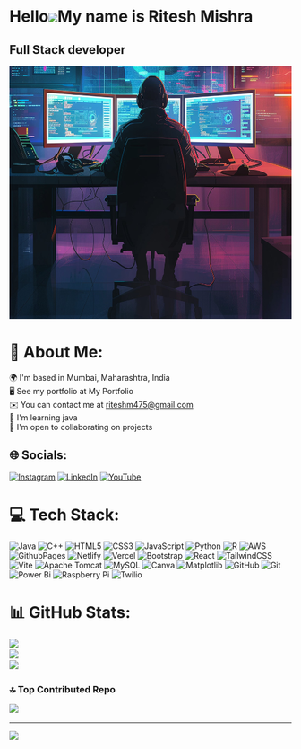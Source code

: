 Hello![](https://user-images.githubusercontent.com/18350557/176309783-0785949b-9127-417c-8b55-ab5a4333674e.gif)My name is Ritesh Mishra
=====================================================================================================================================

Full Stack developer
------------------------------
<img src="gitImage/technology.jpg" height="450px" width="900px">

 # 💫 About Me:
🌍  I'm based in Mumbai, Maharashtra, India<br>🖥️  See my portfolio at My Portfolio<br>✉️  You can contact me at riteshm475@gmail.com<br>🧠  I'm learning java<br>🤝  I'm open to collaborating on projects


## 🌐 Socials:
[![Instagram](https://img.shields.io/badge/Instagram-%23E4405F.svg?logo=Instagram&logoColor=white)](https://instagram.com/ritesshh.17) 
[![LinkedIn](https://img.shields.io/badge/LinkedIn-%230077B5.svg?logo=linkedin&logoColor=white)](https://linkedin.com/in/ritesh-mishra-49564727a) 
[![YouTube](https://img.shields.io/badge/YouTube-%23FF0000.svg?logo=YouTube&logoColor=white)](https://youtube.com/@factutuber) 

# 💻 Tech Stack:
![Java](https://img.shields.io/badge/java-%23ED8B00.svg?style=for-the-badge&logo=openjdk&logoColor=white) ![C++](https://img.shields.io/badge/c++-%2300599C.svg?style=for-the-badge&logo=c%2B%2B&logoColor=white) 
![HTML5](https://img.shields.io/badge/html5-%23E34F26.svg?style=for-the-badge&logo=html5&logoColor=white) ![CSS3](https://img.shields.io/badge/css3-%231572B6.svg?style=for-the-badge&logo=css3&logoColor=white) 
![JavaScript](https://img.shields.io/badge/javascript-%23323330.svg?style=for-the-badge&logo=javascript&logoColor=%23F7DF1E) ![Python](https://img.shields.io/badge/python-3670A0?style=for-the-badge&logo=python&logoColor=ffdd54) 
![R](https://img.shields.io/badge/r-%23276DC3.svg?style=for-the-badge&logo=r&logoColor=white) 
![AWS](https://img.shields.io/badge/AWS-%23FF9900.svg?style=for-the-badge&logo=amazon-aws&logoColor=white) 
![GithubPages](https://img.shields.io/badge/github%20pages-121013?style=for-the-badge&logo=github&logoColor=white) 
![Netlify](https://img.shields.io/badge/netlify-%23000000.svg?style=for-the-badge&logo=netlify&logoColor=#00C7B7) 
![Vercel](https://img.shields.io/badge/vercel-%23000000.svg?style=for-the-badge&logo=vercel&logoColor=white) 
![Bootstrap](https://img.shields.io/badge/bootstrap-%238511FA.svg?style=for-the-badge&logo=bootstrap&logoColor=white) 
![React](https://img.shields.io/badge/react-%2320232a.svg?style=for-the-badge&logo=react&logoColor=%2361DAFB) 
![TailwindCSS](https://img.shields.io/badge/tailwindcss-%2338B2AC.svg?style=for-the-badge&logo=tailwind-css&logoColor=white) 
![Vite](https://img.shields.io/badge/vite-%23646CFF.svg?style=for-the-badge&logo=vite&logoColor=white) 
![Apache Tomcat](https://img.shields.io/badge/apache%20tomcat-%23F8DC75.svg?style=for-the-badge&logo=apache-tomcat&logoColor=black) ![MySQL](https://img.shields.io/badge/mysql-4479A1.svg?style=for-the-badge&logo=mysql&logoColor=white) 
![Canva](https://img.shields.io/badge/Canva-%2300C4CC.svg?style=for-the-badge&logo=Canva&logoColor=white) 
![Matplotlib](https://img.shields.io/badge/Matplotlib-%23ffffff.svg?style=for-the-badge&logo=Matplotlib&logoColor=black) 
![GitHub](https://img.shields.io/badge/github-%23121011.svg?style=for-the-badge&logo=github&logoColor=white) 
![Git](https://img.shields.io/badge/git-%23F05033.svg?style=for-the-badge&logo=git&logoColor=white) 
![Power Bi](https://img.shields.io/badge/power_bi-F2C811?style=for-the-badge&logo=powerbi&logoColor=black) 
![Raspberry Pi](https://img.shields.io/badge/-RaspberryPi-C51A4A?style=for-the-badge&logo=Raspberry-Pi) 
![Twilio](https://img.shields.io/badge/Twilio-F22F46?style=for-the-badge&logo=Twilio&logoColor=white)
# 📊 GitHub Stats:
![](https://github-readme-stats.vercel.app/api?username=rm1710&theme=neon&hide_border=false&include_all_commits=false&count_private=false)<br/>
![](https://github-readme-streak-stats.herokuapp.com/?user=rm1710&theme=neon&hide_border=false)<br/>
![](https://github-readme-stats.vercel.app/api/top-langs/?username=rm1710&theme=neon&hide_border=false&include_all_commits=false&count_private=false&layout=compact)

### 🔝 Top Contributed Repo
![](https://github-contributor-stats.vercel.app/api?username=rm1710&limit=5&theme=blue_navy&combine_all_yearly_contributions=true)

---
[![](https://visitcount.itsvg.in/api?id=rm1710&icon=7&color=0)](https://visitcount.itsvg.in)
